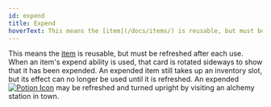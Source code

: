 ```yaml
---
id: expend
title: Expend
hoverText: This means the [item](/docs/items/) is reusable, but must be refreshed after each use. When an item's expend ability is used, that card is rotated sideways to show that it has been expended.
---
```


This means the [item](/docs/items/) is reusable, but must be refreshed after each use. When an item's expend ability is used, that card is rotated sideways to show that it has been expended. An expended item still takes up an inventory slot, but its effect can no longer be used until it is refreshed. An expended [<img src="/icons/potion.svg" alt="Potion Icon" class="icon-svg" />](/docs/items/types/potion) may be refreshed and turned upright by visiting an alchemy station in town.
